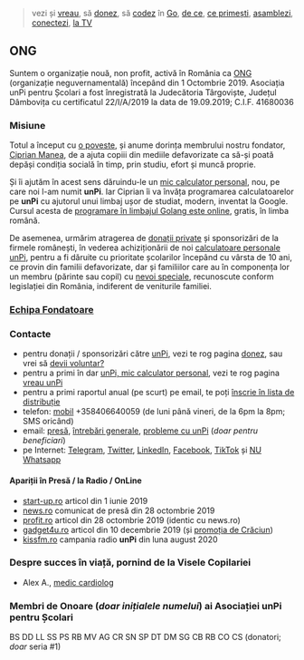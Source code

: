 > vezi și [vreau](https://www.unpi.ro/vreau/), să [donez](https://www.unpi.ro/donez/), să [codez](https://www.unpi.ro/invat/programare/) în [Go](https://go.unpi.ro/), [de ce](https://www.unpi.ro/dece/), [ce primești](https://vimeo.com/329034464), [asamblezi](https://vimeo.com/329035192), [conectezi](https://vimeo.com/329036345), [la TV](https://vimeo.com/329037141)

## ONG

Suntem o organizație nouă, non profit, activă în România ca [ONG](https://start.unpi.ro/ong/echipa/) (organizație neguvernamentală) începând din 1 Octombrie 2019. Asociația unPi pentru Școlari a fost înregistrată la Judecătoria Târgoviște, Județul Dâmbovița cu certificatul 22/I/A/2019 la data de 19.09.2019; C.I.F. 41680036

### Misiune

Totul a început cu [o poveste](https://start.unpi.ro/ong/povestea/), și anume dorința membrului nostru fondator, [Ciprian Manea](https://www.linkedin.com/in/ciprian-manea), de a ajuta copiii din mediile defavorizate ca să-și poată depăși condiția socială în timp, prin studiu, efort și muncă proprie.

Și îi ajutăm în acest sens dăruindu-le un [mic calculator personal](https://start.unpi.ro/spec/pc/), nou, pe care noi l-am numit **unPi**. Iar Ciprian îi va învăța programarea calculatoarelor pe **unPi** cu ajutorul unui limbaj ușor de studiat, modern, inventat la Google. Cursul acesta de [programare în limbajul Golang este online](https://go.unpi.ro/), gratis, în limba română.

De asemenea, urmărim atragerea de [donații private](https://start.unpi.ro/donez/) și sponsorizări de la firmele românești, în vederea achiziționării de noi [calculatoare personale unPi](https://start.unpi.ro/spec/pc/), pentru a fi dăruite cu prioritate școlarilor începând cu vârsta de 10 ani, ce provin din familii defavorizate, dar și familiilor care au în componența lor un membru (părinte sau copil) cu [nevoi speciale](https://start.unpi.ro/vreau/rapid/), recunoscute conform legislației din România, indiferent de veniturile familiei.

### [Echipa Fondatoare](https://start.unpi.ro/ong/echipa/)

### Contacte

- pentru donații / sponsorizări către [unPi](https://www.unpi.ro/), vezi te rog pagina [donez](https://start.unpi.ro/donez/), sau vrei să [devii voluntar?](https://start.unpi.ro/ong/voluntar/)
- pentru a primi în dar [unPi, mic calculator personal](https://start.unpi.ro/spec/pc/), vezi te rog pagina [vreau unPi](https://start.unpi.ro/vreau/)
- pentru a primi raportul anual (pe scurt) pe email, te poți [înscrie în lista de distribuție](mailto:raport@unpi.ro?subject=vreau%20un%20scurt%20raport%20anual)
- telefon: [mobil](tel:+358406640059) +358406640059 (de luni până vineri, de la 6pm la 8pm; SMS oricând)
- email: [presă](mailto:presa@unpi.ro), [întrebări generale](mailto:intrebari@unpi.ro), [probleme cu unPi](mailto:probleme@unpi.ro) (_doar pentru beneficiari_)
- pe Internet: [Telegram](https://t.me/unpi_ong), [Twitter](https://twitter.com/unpi_ong), [LinkedIn](https://www.linkedin.com/company/asociatia-unpi-pentru-scolari/), [Facebook](https://www.facebook.com/unpi.ro/), [TikTok](https://www.tiktok.com/@unpi.ro) și [NU Whatsapp](http://whatsapp.unpi.ro)

#### Apariții în Presă / la Radio / OnLine

- [start-up.ro](https://start-up.ro/unpi-asociatia-care-vrea-sa-ofere-calculatoare-pentru-toti-copiii/) articol din 1 iunie 2019
- [news.ro](https://www.news.ro/comunicate/comunicat-de-presa-elevii-din-medii-defavorizate-primesc-mini-pc-uri-si-cursuri-de-programare-din-partea-asociatiei-unpi-pentru-scolari-19154523) comunicat de presă din 28 octombrie 2019
- [profit.ro](https://www.profit.ro/stiri/social/elevii-din-medii-defavorizate-primesc-mini-pc-uri-si-cursuri-de-programare-din-partea-asociatiei-unpi-pentru-scolari-19154254) articol din 28 octombrie 2019 (identic cu news.ro)
- [gadget4u.ro](https://gadget4u.ro/unpi-pentru-copiii-din-medii-defavorizate/) articol din 10 decembrie 2019 (și [promoția de Crăciun](https://www.facebook.com/unpi.ro/photos/a.414564199158076/442301593051003/?type=3&theater))
- [kissfm.ro](https://www.kissfm.ro) campania radio **unPi** din luna august 2020

### Despre succes în viață, pornind de la Visele Copilariei

- Alex A., [medic cardiolog](https://www.unpi.ro/pro/AA/)

### Membri de Onoare (_doar inițialele numelui_) ai Asociației **unPi** pentru Școlari

BS DD LL SS PS RB MV AG CR SN SP DT DM SG CB RB CO CS (donatori; _doar_ seria #1)
